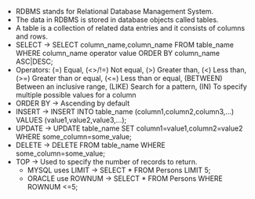 - RDBMS stands for Relational Database Management System.
- The data in RDBMS is stored in database objects called tables.
- A table is a collection of related data entries and it consists of columns and rows.
- SELECT -> SELECT column_name,column_name FROM table_name WHERE column_name operator value ORDER BY column_name ASC|DESC;
- Operators: (=) Equal, (<>/!=) Not equal, (>) Greater than, (<) Less than, (>=) Greater than or equal, (<=) Less than or equal, (BETWEEN) Between an inclusive range, (LIKE) Search for a pattern, (IN) To specify multiple possible values for a column
- ORDER BY -> Ascending by default
- INSERT -> INSERT INTO table_name (column1,column2,column3,...) VALUES (value1,value2,value3,...);
- UPDATE -> UPDATE table_name SET column1=value1,column2=value2 WHERE some_column=some_value;
- DELETE -> DELETE FROM table_name WHERE some_column=some_value; 
- TOP -> Used to specify the number of records to return. 
  - MYSQL uses LIMIT -> SELECT * FROM Persons LIMIT 5;
  - ORACLE use ROWNUM -> SELECT * FROM Persons WHERE ROWNUM <=5;
